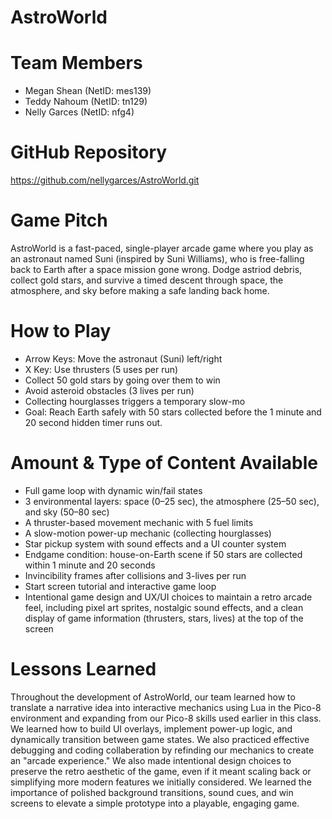 # AstroWorld

# Team Members
- Megan Shean (NetID: mes139)
- Teddy Nahoum (NetID: tn129)
- Nelly Garces (NetID: nfg4)

# GitHub Repository
https://github.com/nellygarces/AstroWorld.git

# Game Pitch
AstroWorld is a fast-paced, single-player arcade game where you play as an astronaut named Suni (inspired by Suni Williams), who is free-falling back to Earth after a space mission gone wrong. Dodge astriod debris, collect gold stars, and survive a timed descent through space, the atmosphere, and sky before making a safe landing back home.

# How to Play
- Arrow Keys: Move the astronaut (Suni) left/right
- X Key: Use thrusters (5 uses per run)
- Collect 50 gold stars by going over them to win
- Avoid asteroid obstacles (3 lives per run)
- Collecting hourglasses triggers a temporary slow-mo
- Goal: Reach Earth safely with 50 stars collected before the 1 minute and 20 second hidden timer runs out.

# Amount & Type of Content Available
- Full game loop with dynamic win/fail states
- 3 environmental layers: space (0–25 sec), the atmosphere (25–50 sec), and sky (50–80 sec)
- A thruster-based movement mechanic with 5 fuel limits
- A slow-motion power-up mechanic (collecting hourglasses)
- Star pickup system with sound effects and a UI counter system
- Endgame condition: house-on-Earth scene if 50 stars are collected within 1 minute and 20 seconds
- Invincibility frames after collisions and 3-lives per run
- Start screen tutorial and interactive game loop
- Intentional game design and UX/UI choices to maintain a retro arcade feel, including pixel art sprites, nostalgic sound effects, and a clean display of game information (thrusters, stars, lives) at the top of the screen

# Lessons Learned
Throughout the development of AstroWorld, our team learned how to translate a narrative idea into interactive mechanics using Lua in the Pico-8 environment and expanding from our Pico-8 skills used earlier in this class. We learned how to build UI overlays, implement power-up logic, and dynamically transition between game states. We also practiced effective debugging and coding collaberation by refinding our mechanics to create an "arcade experience." We also made intentional design choices to preserve the retro aesthetic of the game, even if it meant scaling back or simplifying more modern features we initially considered. We learned the importance of polished background transitions, sound cues, and win screens to elevate a simple prototype into a playable, engaging game.

